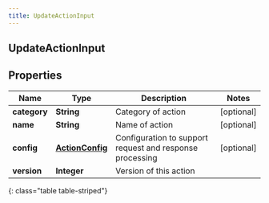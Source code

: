 ```yaml
---
title: UpdateActionInput
---
```

## UpdateActionInput


## Properties

| Name | Type | Description | Notes |
| ------------ | ------------- | ------------- | ------------- |
| **category** | **String** | Category of action |  [optional] |
| **name** | **String** | Name of action |  [optional] |
| **config** | [**ActionConfig**](ActionConfig.html) | Configuration to support request and response processing |  [optional] |
| **version** | **Integer** | Version of this action |  |
{: class="table table-striped"}



